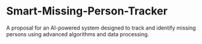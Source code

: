 # Smart-Missing-Person-Tracker
A proposal for an AI-powered system designed to track and identify missing persons using advanced algorithms and data processing.
